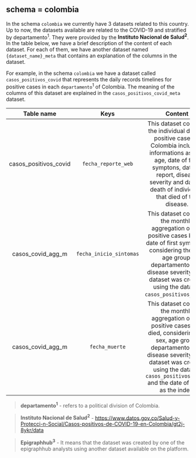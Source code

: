 
## schema = colombia

In the schema `colombia` we currently have 3 datasets related to this country. Up to now, the datasets available are related to the COVID-19 and stratified by departamento<sup>1</sup>. They were provided by the **Instituto Nacional de Salud<sup>2</sup>**. In the table below, we have a brief description of the content of each dataset. For each of them, we have another dataset named `{dataset_name}_meta` that contains an explanation of the columns in the dataset.

For example, in the schema `colombia` we have a dataset called `casos_positivos_covid` that represents the daily records timelines for positive cases in each `departamento`<sup>1</sup> of Colombia. The meaning of the columns of this dataset are explained in the `casos_positivos_covid_meta` dataset.

| Table name  | Keys | Content | Source | 
| :----: | :-----:  | :--------: | :----: |
| casos_positivos_covid | `fecha_reporte_web` | This dataset contains the individual data of positive cases in Colombia including informations as sex, age, date of first symptons, date of report, disease severity and date of death of individuals that died of the disease. | Instituto Nacional de Salud<sup>2</sup>  |
| casos_covid_agg_m  | `fecha_inicio_sintomas` | This dataset contains the monthly aggregation of the positive cases by the date of first symptoms considering the sex, age group, departamento, and disease severity. This dataset was created using the dataset `casos_positivos_covid`. | Epigraphhub<sup>3</sup> |
| casos_covid_agg_m  | `fecha_muerte` | This dataset contains the monthly aggregation of the positive cases that died, considering the sex, age group, departamento, and disease severity. This dataset was created using the dataset `casos_positivos_covid` and the date of death as the index. | Epigraphhub<sup>3</sup> |

> **departamento<sup>1</sup>** - refers to a political division of Colombia. 

> **Instituto Nacional de Salud<sup>2</sup>** - https://www.datos.gov.co/Salud-y-Protecci-n-Social/Casos-positivos-de-COVID-19-en-Colombia/gt2j-8ykr/data 

> **Epigraphhub<sup>3</sup>** - It means that the dataset was created by one of the epigraphhub analysts using another dataset available on the platform. 




